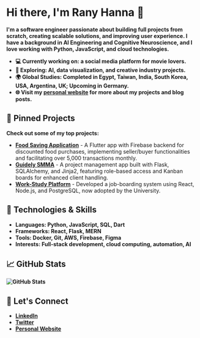 
# **Hi there, I'm Rany Hanna 👋**

**I'm a software engineer passionate about building full projects from scratch, creating scalable solutions, and improving user experience. I have a background in AI Engineering and Cognitive Neuroscience, and I love working with Python, JavaScript, and cloud technologies.**

- **💻 Currently working on: a social media platform for movie lovers.**
- **🤖 Exploring: AI, data visualization, and creative industry projects.**
- **🌍 Global Studies: Completed in Egypt, Taiwan, India, South Korea, USA, Argentina, UK; Upcoming in Germany.**
- **🌐 Visit my [personal website](https://my-portfolio-self-nine-90.vercel.app/) for more about my projects and blog posts.**

## **📌 Pinned Projects**

**Check out some of my top projects:**

- [**Food Saving Application**](https://github.com/username/food-saving-app) - A Flutter app with Firebase backend for discounted food purchases, implementing seller/buyer functionalities and facilitating over 5,000 transactions monthly.
- [**Guidely SMMA**](https://github.com/username/guidely-smma) - A project management app built with Flask, SQLAlchemy, and Jinja2, featuring role-based access and Kanban boards for enhanced client handling.
- [**Work-Study Platform**](https://github.com/username/work-study-platform) - Developed a job-boarding system using React, Node.js, and PostgreSQL, now adopted by the University.

## **🚀 Technologies & Skills**

- **Languages: Python, JavaScript, SQL, Dart**
- **Frameworks: React, Flask, MERN**
- **Tools: Docker, Git, AWS, Firebase, Figma**
- **Interests: Full-stack development, cloud computing, automation, AI**

## **📈 GitHub Stats**

**![GitHub Stats](https://github-readme-stats.vercel.app/api?username=username&show_icons=true&theme=radical)**

## **🤝 Let's Connect**

- [**LinkedIn**](https://www.linkedin.com/in/rany-hanna-895319169/)
- [**Twitter**](https://twitter.com/yourhandle)
- [**Personal Website**](https://my-portfolio-self-nine-90.vercel.app/)
